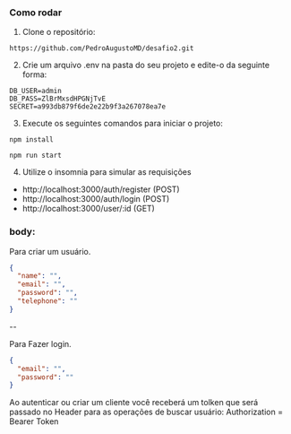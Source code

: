 ### Como rodar

1. Clone o repositório:

```console
https://github.com/PedroAugustoMD/desafio2.git
```

2. Crie um arquivo .env na pasta do seu projeto e edite-o da seguinte forma:

```console
DB_USER=admin
DB_PASS=ZlBrMxsdHPGNjTvE
SECRET=a993db879f6de2e22b9f3a267078ea7e
```

3. Execute os seguintes comandos para iniciar o projeto:

```console
npm install
```

```console
npm run start
```

4. Utilize o insomnia para simular as requisições

- http://localhost:3000/auth/register (POST)
- http://localhost:3000/auth/login (POST)
- http://localhost:3000/user/:id (GET)

### body:

Para criar um usuário.

```json
{
  "name": "",
  "email": "",
  "password": "",
  "telephone": ""
}
```

--

Para Fazer login.

```json
{
  "email": "",
  "password": ""
}
```

Ao autenticar ou criar um cliente você receberá um tolken que será passado no Header para as operações de buscar usuário:
Authorization = Bearer Token
